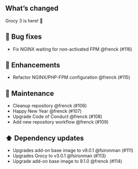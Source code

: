 ## What’s changed

Grocy 3 is here! 🎉

## 🐛 Bug fixes

- Fix NGINX waiting for non-activated FPM @frenck (#116)

## 🚀 Enhancements

- Refactor NGINX/PHP-FPM configuration @frenck (#115)

## 🧰 Maintenance

- Cleanup repository @frenck (#106)
- Happy New Year @frenck (#107)
- Upgrade Code of Conduct @frenck (#108)
- Add new repository workflow @frenck (#109)

## ⬆️ Dependency updates

- Upgrades add-on base image to v9.0.1 @fsironman (#111)
- Upgrades Grocy to v3.0.1 @fsironman (#113)
- Upgrade add-on base image to 9.1.0 @frenck (#114)
